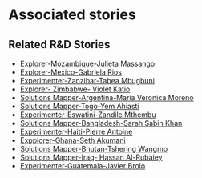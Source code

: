 # Associated stories

<!-- !!DO NOT REMOVE!! start autogenerated hyperlinks -->
## Related R&D Stories
- [Explorer\-Mozambique\-Julieta Massango](/stories/?doc=24_Julieta_Mozambique-en-US)
- [Explorer\-Mexico\-Gabriela Rios](/stories/?doc=4_Gaby_Mexico-en-US)
- [Experimenter\-Zanzibar\-Tabea Mbugbuni](/stories/?doc=Tabea%20Zanzibar_LQ-en-US)
- [Explorer\- Zimbabwe\- Violet Katio](/stories/?doc=6_Violet_Zimbabwe-en-US)
- [Solutions Mapper\-Argentina\-Maria Veronica Moreno](/stories/?doc=Vero_edited-en-US)
- [Solutions Mapper\-Togo\-Yem Ahiasti](/stories/?doc=Yem_edited-en-US)
- [Experimenter\-Eswatini\-Zandile Mthembu](/stories/?doc=Zandile%20Eswatini_LQ-en-US)
- [Solutions Mapper\-Bangladesh\-Sarah Sabin Khan](/stories/?doc=Sarah_edited-en-US)
- [Experimenter\-Haiti\-Pierre Antoine](/stories/?doc=Pierre%20Antoine_LQ-en-US)
- [Expplorer\-Ghana\-Seth Akumani](/stories/?doc=19_Seth_Ghana-en-US)
- [Solutions Mapper\-Bhutan\-Tshering Wangmo](/stories/?doc=Tshering_edited-en-US)
- [Solutions Mapper\-Iraq\- Hassan Al\-Rubaiey](/stories/?doc=Hasan_edited-en-US)
- [Experimenter\-Guatemala\-Javier Brolo](/stories/?doc=Javier%20Guatemala_LQ-en-US)
<!-- !!DO NOT REMOVE!! end autogenerated hyperlinks -->